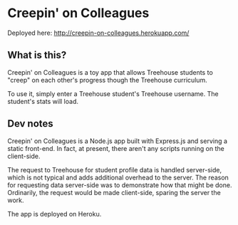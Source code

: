 # Creepin' on Colleagues

Deployed here: http://creepin-on-colleagues.herokuapp.com/

## What is this?

Creepin' on Colleagues is a toy app that allows Treehouse students to "creep" on each other's progress though the Treehouse curriculum. 

To use it, simply enter a Treehouse student's Treehouse username. The student's stats will load.

## Dev notes

Creepin' on Colleagues is a Node.js app built with Express.js and serving a static front-end. In fact, at present, there aren't any scripts running on the client-side.

The request to Treehouse for student profile data is handled server-side, which is not typical and adds additional overhead to the server. The reason for requesting data server-side was to demonstrate how that might be done. Ordinarily, the request would be made client-side, sparing the server the work.

The app is deployed on Heroku.
